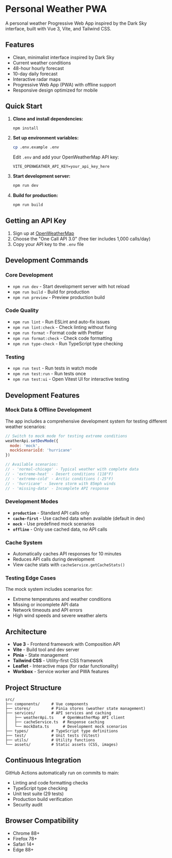 # Personal Weather PWA

A personal weather Progressive Web App inspired by the Dark Sky interface, built with Vue 3, Vite, and Tailwind CSS.

## Features

- Clean, minimalist interface inspired by Dark Sky
- Current weather conditions
- 48-hour hourly forecast
- 10-day daily forecast
- Interactive radar maps
- Progressive Web App (PWA) with offline support
- Responsive design optimized for mobile

## Quick Start

1. **Clone and install dependencies:**
   ```bash
   npm install
   ```

2. **Set up environment variables:**
   ```bash
   cp .env.example .env
   ```

   Edit `.env` and add your OpenWeatherMap API key:
   ```
   VITE_OPENWEATHER_API_KEY=your_api_key_here
   ```

3. **Start development server:**
   ```bash
   npm run dev
   ```

4. **Build for production:**
   ```bash
   npm run build
   ```

## Getting an API Key

1. Sign up at [OpenWeatherMap](https://openweathermap.org/api)
2. Choose the "One Call API 3.0" (free tier includes 1,000 calls/day)
3. Copy your API key to the `.env` file

## Development Commands

### Core Development
- `npm run dev` - Start development server with hot reload
- `npm run build` - Build for production
- `npm run preview` - Preview production build

### Code Quality
- `npm run lint` - Run ESLint and auto-fix issues
- `npm run lint:check` - Check linting without fixing
- `npm run format` - Format code with Prettier
- `npm run format:check` - Check code formatting
- `npm run type-check` - Run TypeScript type checking

### Testing
- `npm run test` - Run tests in watch mode
- `npm run test:run` - Run tests once
- `npm run test:ui` - Open Vitest UI for interactive testing

## Development Features

### Mock Data & Offline Development
The app includes a comprehensive development system for testing different weather scenarios:

```javascript
// Switch to mock mode for testing extreme conditions
weatherApi.setDevMode({
  mode: 'mock',
  mockScenarioId: 'hurricane'
})

// Available scenarios:
// - 'normal-chicago' - Typical weather with complete data
// - 'extreme-heat' - Desert conditions (118°F)
// - 'extreme-cold' - Arctic conditions (-25°F)
// - 'hurricane' - Severe storm with 85mph winds
// - 'missing-data' - Incomplete API response
```

### Development Modes
- **`production`** - Standard API calls only
- **`cache-first`** - Use cached data when available (default in dev)
- **`mock`** - Use predefined mock scenarios
- **`offline`** - Only use cached data, no API calls

### Cache System
- Automatically caches API responses for 10 minutes
- Reduces API calls during development
- View cache stats with `cacheService.getCacheStats()`

### Testing Edge Cases
The mock system includes scenarios for:
- Extreme temperatures and weather conditions
- Missing or incomplete API data
- Network timeouts and API errors
- High wind speeds and severe weather alerts

## Architecture

- **Vue 3** - Frontend framework with Composition API
- **Vite** - Build tool and dev server
- **Pinia** - State management
- **Tailwind CSS** - Utility-first CSS framework
- **Leaflet** - Interactive maps (for radar functionality)
- **Workbox** - Service worker and PWA features

## Project Structure

```
src/
├── components/     # Vue components
├── stores/         # Pinia stores (weather state management)
├── services/       # API services and caching
│   ├── weatherApi.ts    # OpenWeatherMap API client
│   ├── cacheService.ts  # Response caching
│   └── mockData.ts      # Development mock scenarios
├── types/          # TypeScript type definitions
├── test/           # Unit tests (Vitest)
├── utils/          # Utility functions
└── assets/         # Static assets (CSS, images)
```

## Continuous Integration

GitHub Actions automatically run on commits to main:
- Linting and code formatting checks
- TypeScript type checking
- Unit test suite (29 tests)
- Production build verification
- Security audit

## Browser Compatibility

- Chrome 88+
- Firefox 78+
- Safari 14+
- Edge 88+